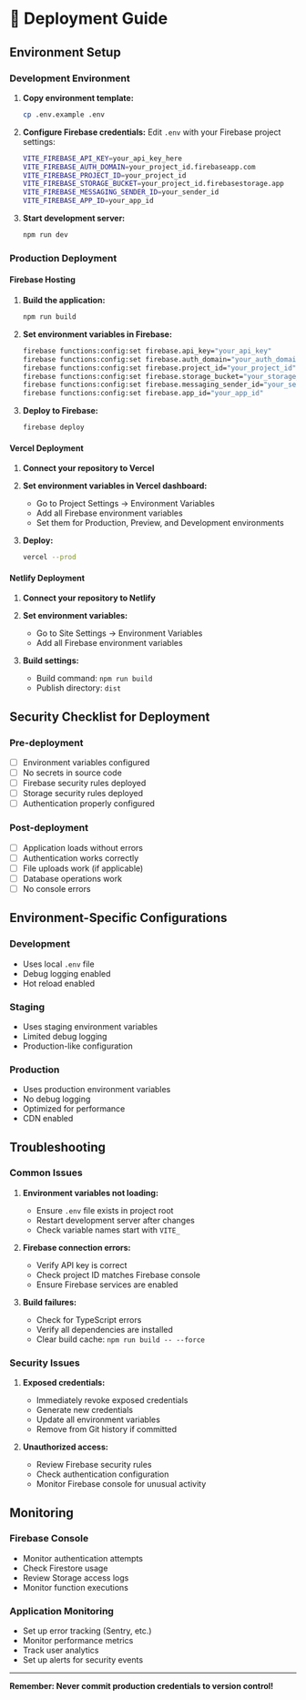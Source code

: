 # 🚀 Deployment Guide

## Environment Setup

### Development Environment

1. **Copy environment template:**
   ```bash
   cp .env.example .env
   ```

2. **Configure Firebase credentials:**
   Edit `.env` with your Firebase project settings:
   ```bash
   VITE_FIREBASE_API_KEY=your_api_key_here
   VITE_FIREBASE_AUTH_DOMAIN=your_project_id.firebaseapp.com
   VITE_FIREBASE_PROJECT_ID=your_project_id
   VITE_FIREBASE_STORAGE_BUCKET=your_project_id.firebasestorage.app
   VITE_FIREBASE_MESSAGING_SENDER_ID=your_sender_id
   VITE_FIREBASE_APP_ID=your_app_id
   ```

3. **Start development server:**
   ```bash
   npm run dev
   ```

### Production Deployment

#### Firebase Hosting

1. **Build the application:**
   ```bash
   npm run build
   ```

2. **Set environment variables in Firebase:**
   ```bash
   firebase functions:config:set firebase.api_key="your_api_key"
   firebase functions:config:set firebase.auth_domain="your_auth_domain"
   firebase functions:config:set firebase.project_id="your_project_id"
   firebase functions:config:set firebase.storage_bucket="your_storage_bucket"
   firebase functions:config:set firebase.messaging_sender_id="your_sender_id"
   firebase functions:config:set firebase.app_id="your_app_id"
   ```

3. **Deploy to Firebase:**
   ```bash
   firebase deploy
   ```

#### Vercel Deployment

1. **Connect your repository to Vercel**

2. **Set environment variables in Vercel dashboard:**
   - Go to Project Settings → Environment Variables
   - Add all Firebase environment variables
   - Set them for Production, Preview, and Development environments

3. **Deploy:**
   ```bash
   vercel --prod
   ```

#### Netlify Deployment

1. **Connect your repository to Netlify**

2. **Set environment variables:**
   - Go to Site Settings → Environment Variables
   - Add all Firebase environment variables

3. **Build settings:**
   - Build command: `npm run build`
   - Publish directory: `dist`

## Security Checklist for Deployment

### Pre-deployment

- [ ] Environment variables configured
- [ ] No secrets in source code
- [ ] Firebase security rules deployed
- [ ] Storage security rules deployed
- [ ] Authentication properly configured

### Post-deployment

- [ ] Application loads without errors
- [ ] Authentication works correctly
- [ ] File uploads work (if applicable)
- [ ] Database operations work
- [ ] No console errors

## Environment-Specific Configurations

### Development
- Uses local `.env` file
- Debug logging enabled
- Hot reload enabled

### Staging
- Uses staging environment variables
- Limited debug logging
- Production-like configuration

### Production
- Uses production environment variables
- No debug logging
- Optimized for performance
- CDN enabled

## Troubleshooting

### Common Issues

1. **Environment variables not loading:**
   - Ensure `.env` file exists in project root
   - Restart development server after changes
   - Check variable names start with `VITE_`

2. **Firebase connection errors:**
   - Verify API key is correct
   - Check project ID matches Firebase console
   - Ensure Firebase services are enabled

3. **Build failures:**
   - Check for TypeScript errors
   - Verify all dependencies are installed
   - Clear build cache: `npm run build -- --force`

### Security Issues

1. **Exposed credentials:**
   - Immediately revoke exposed credentials
   - Generate new credentials
   - Update all environment variables
   - Remove from Git history if committed

2. **Unauthorized access:**
   - Review Firebase security rules
   - Check authentication configuration
   - Monitor Firebase console for unusual activity

## Monitoring

### Firebase Console
- Monitor authentication attempts
- Check Firestore usage
- Review Storage access logs
- Monitor function executions

### Application Monitoring
- Set up error tracking (Sentry, etc.)
- Monitor performance metrics
- Track user analytics
- Set up alerts for security events

---

**Remember: Never commit production credentials to version control!** 
